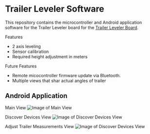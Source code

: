 # Trailer Leveler Software

This repository contains the microcontroller and Android application software for the Trailer Leveler board for the [Trailer Leveler Board](https://github.com/kanestoboi/Trailer-Leveler-Board).

Features
* 2 axis leveling
* Sensor calibration
* Required height adjustment in meters

Future Features
* Remote micocontroller firmware update via Bluetooth.
* Multiple views that shar actual angles of trailer

## Android Application 
Main View
![Image of Main View](https://github.com/kanestoboi/Trailer-Leveler-Software/images/1-Main-View.jpg)

Discover Devices View
![Image of Discover Devices View](https://github.com/kanestoboi/Trailer-Leveler-Software/images/2-Discover-Devices-View.jpg)

Adjust Trailer Measurements View
![Image of Discover Devices View](https://github.com/kanestoboi/Trailer-Leveler-Software/images/3-Adjust-Trailer-Dimensions-View.jpg)